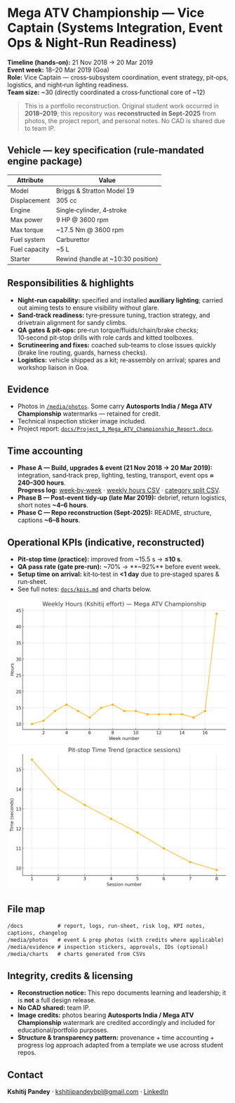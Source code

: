 # Mega ATV Championship — Vice Captain (Systems Integration, Event Ops & Night‑Run Readiness)

**Timeline (hands‑on):** 21 Nov 2018 → 20 Mar 2019  
**Event week:** 18–20 Mar 2019 (Goa)  
**Role:** Vice Captain — cross‑subsystem coordination, event strategy, pit‑ops, logistics, and night‑run lighting readiness.  
**Team size:** ~30 (directly coordinated a cross‑functional core of ~12)

> This is a portfolio reconstruction. Original student work occurred in **2018–2019**; this repository was **reconstructed in Sept‑2025** from photos, the project report, and personal notes. No CAD is shared due to team IP.

## Vehicle — key specification (rule‑mandated engine package)
| Attribute | Value |
|---|---|
| Model | Briggs & Stratton Model 19 |
| Displacement | 305 cc |
| Engine | Single‑cylinder, 4‑stroke |
| Max power | 9 HP @ 3600 rpm |
| Max torque | ~17.5 Nm @ 3600 rpm |
| Fuel system | Carburettor |
| Fuel capacity | ~5 L |
| Starter | Rewind (handle at ~10:30 position) |

## Responsibilities & highlights
- **Night‑run capability:** specified and installed **auxiliary lighting**; carried out aiming tests to ensure visibility without glare.  
- **Sand‑track readiness:** tyre‑pressure tuning, traction strategy, and drivetrain alignment for sandy climbs.  
- **QA gates & pit‑ops:** pre‑run torque/fluids/chain/brake checks; 10‑second pit‑stop drills with role cards and kitted toolboxes.  
- **Scrutineering and fixes:** coached sub‑teams to close issues quickly (brake line routing, guards, harness checks).  
- **Logistics:** vehicle shipped as a kit; re‑assembly on arrival; spares and workshop liaison in Goa.

## Evidence
- Photos in [`/media/photos`](./media/photos). Some carry **Autosports India / Mega ATV Championship** watermarks — retained for credit.  
- Technical inspection sticker image included.  
- Project report: [`docs/Project_3_Mega_ATV_Championship_Report.docx`](./docs/Project_3_Mega_ATV_Championship_Report.docx).

## Time accounting
- **Phase A — Build, upgrades & event (21 Nov 2018 → 20 Mar 2019):** integration, sand‑track prep, lighting, testing, transport, event ops **≈ 240–300 hours**.  
  **Progress log:** [week‑by‑week](./docs/progress-log_2018-11-21_to_2019-03-20.md) · [weekly hours CSV](./docs/weekly_hours.csv) · [category split CSV](./docs/progress_hours_breakdown.csv).  
- **Phase B — Post‑event tidy‑up (late Mar 2019):** debrief, return logistics, short notes **~4–6 hours**.  
- **Phase C — Repo reconstruction (Sept‑2025):** README, structure, captions **~6–8 hours**.

## Operational KPIs (indicative, reconstructed)
- **Pit‑stop time (practice):** improved from ~15.5 s → **≤10 s**.  
- **QA pass rate (gate pre‑run):** ~70% → **~92%** before event week.  
- **Setup time on arrival:** kit‑to‑test in **<1 day** due to pre‑staged spares & run‑sheet.  
- See full notes: [`docs/kpis.md`](./docs/kpis.md) and charts below.

![Weekly hours](./media/charts/weekly_hours.png)
![Pit‑stop trend](./media/charts/pitstop_trend.png)

## File map
```
/docs           # report, logs, run-sheet, risk log, KPI notes, captions, changelog
/media/photos   # event & prep photos (with credits where applicable)
/media/evidence # inspection stickers, approvals, IDs (optional)
/media/charts   # charts generated from CSVs
```

## Integrity, credits & licensing
- **Reconstruction notice:** This repo documents learning and leadership; it is **not** a full design release.  
- **No CAD shared:** team IP.  
- **Image credits:** photos bearing **Autosports India / Mega ATV Championship** watermark are credited accordingly and included for educational/portfolio purposes.  
- **Structure & transparency pattern:** provenance + time accounting + progress log approach adapted from a template we use across student repos.

## Contact
**Kshitij Pandey** · <kshitijpandeybpl@gmail.com> · [LinkedIn](https://www.linkedin.com/in/kshitij-pandey20/)
